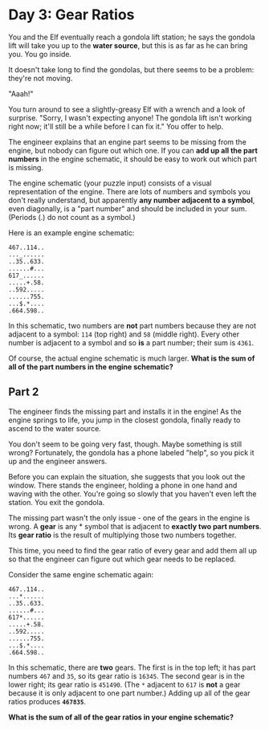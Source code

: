 # Day 3: Gear Ratios

You and the Elf eventually reach a gondola lift station; he says the gondola lift will take you up to the **water source**, but this is as far as he can bring you. You go inside.

It doesn't take long to find the gondolas, but there seems to be a problem: they're not moving.

"Aaah!"

You turn around to see a slightly-greasy Elf with a wrench and a look of surprise. "Sorry, I wasn't expecting anyone! The gondola lift isn't working right now; it'll still be a while before I can fix it." You offer to help.

The engineer explains that an engine part seems to be missing from the engine, but nobody can figure out which one. If you can **add up all the part numbers** in the engine schematic, it should be easy to work out which part is missing.

The engine schematic (your puzzle input) consists of a visual representation of the engine. There are lots of numbers and symbols you don't really understand, but apparently **any number adjacent to a symbol**, even diagonally, is a "part number" and should be included in your sum. (Periods (.) do not count as a symbol.)

Here is an example engine schematic:

```
467..114..
..._......
..35..633.
......#...
617_......
.....+.58.
..592.....
......755.
...$.*....
.664.598..
```

In this schematic, two numbers are **not** part numbers because they are not adjacent to a symbol: `114` (top right) and `58` (middle right). Every other number is adjacent to a symbol and so **is** a part number; their sum is `4361`.

Of course, the actual engine schematic is much larger. **What is the sum of all of the part numbers in the engine schematic?**

## Part 2

The engineer finds the missing part and installs it in the engine! As the engine springs to life, you jump in the closest gondola, finally ready to ascend to the water source.

You don't seem to be going very fast, though. Maybe something is still wrong? Fortunately, the gondola has a phone labeled "help", so you pick it up and the engineer answers.

Before you can explain the situation, she suggests that you look out the window. There stands the engineer, holding a phone in one hand and waving with the other. You're going so slowly that you haven't even left the station. You exit the gondola.

The missing part wasn't the only issue - one of the gears in the engine is wrong. A **gear** is any \* symbol that is adjacent to **exactly two part numbers**. Its **gear ratio** is the result of multiplying those two numbers together.

This time, you need to find the gear ratio of every gear and add them all up so that the engineer can figure out which gear needs to be replaced.

Consider the same engine schematic again:

```
467..114..
...*......
..35..633.
......#...
617*......
.....+.58.
..592.....
......755.
...$.*....
.664.598..
```

In this schematic, there are **two** gears. The first is in the top left; it has part numbers `467` and `35`, so its gear ratio is `16345`. The second gear is in the lower right; its gear ratio is `451490`. (The `*` adjacent to `617` is **not** a gear because it is only adjacent to one part number.) Adding up all of the gear ratios produces **`467835`**.

**What is the sum of all of the gear ratios in your engine schematic?**
